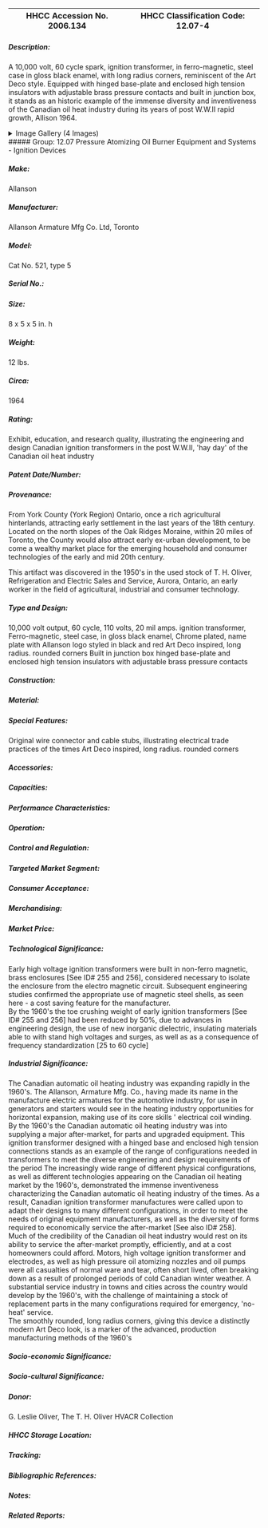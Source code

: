 | **HHCC Accession No. 2006.134** |**HHCC Classification Code:  12.07-4**|
| ----------- | ----------- |
##### Description:
A 10,000 volt, 60 cycle spark, ignition transformer, in ferro-magnetic, steel case in gloss black enamel, with long radius corners, reminiscent of the Art Deco style. Equipped with hinged base-plate and enclosed high tension insulators with adjustable brass pressure contacts and built in junction box, it stands as an historic example of the immense diversity and inventiveness of the Canadian oil heat industry during its years of post W.W.II rapid growth, Allison 1964.


<details>
	<summary>Image Gallery (4 Images)</summary>
<div class="gallery gallery-wrapper--full" contenteditable="false" data-is-empty="false" data-translation="Add images" data-columns="6">
<figure class="gallery__item"><a href="#DOMAIN_NAME#gallery/12.07-4.jpg" data-size="1651x1173"><img src="#DOMAIN_NAME#gallery/12.07-4-thumbnail.jpg" alt=""></a></figure>
<figure class="gallery__item"><a href="#DOMAIN_NAME#gallery/12.07-4a.jpg" data-size="1570x1692"><img src="#DOMAIN_NAME#gallery/12.07-4a-thumbnail.jpg" alt=""></a></figure>
<figure class="gallery__item"><a href="#DOMAIN_NAME#gallery/12.07-4b.jpg" data-size="2111x1437"><img src="#DOMAIN_NAME#gallery/12.07-4b-thumbnail.jpg" alt=""></a></figure>
<figure class="gallery__item"><a href="#DOMAIN_NAME#gallery/12.07-4c.jpg" data-size="1707x881"><img src="#DOMAIN_NAME#gallery/12.07-4c-thumbnail.jpg" alt=""></a></figure>
</div>
</details>
##### Group:
12.07 Pressure Atomizing Oil Burner Equipment and Systems - Ignition Devices

##### Make:
Allanson

##### Manufacturer:
Allanson Armature  Mfg Co. Ltd, Toronto

##### Model:
Cat No. 521, type 5

##### Serial No.:


##### Size:
8 x 5 x 5 in. h

##### Weight:
12 lbs.

##### Circa:
1964

##### Rating:
Exhibit, education, and research quality, illustrating the engineering and design Canadian ignition transformers in the post W.W.II, 'hay day' of the Canadian oil heat industry

##### Patent Date/Number:


##### Provenance:
From York County (York Region) Ontario, once a rich agricultural hinterlands, attracting early settlement in the last years of the 18th century. Located on the north slopes of the Oak Ridges Moraine, within 20 miles of Toronto, the County would also attract early ex-urban development, to be come a wealthy market place for the emerging household and consumer technologies of the early and mid 20th century. 

This artifact was discovered in the 1950's in the used stock of T. H. Oliver, Refrigeration and Electric Sales and Service, Aurora, Ontario, an early worker in the field of agricultural, industrial and consumer technology.

##### Type and Design:
10,000 volt output, 
60 cycle, 110 volts, 20 mil amps. ignition transformer,
Ferro-magnetic, steel case, in gloss black enamel,
Chrome plated, name plate with Allanson logo styled in black and red 
Art Deco inspired, long radius.  rounded corners 
Built in junction box
hinged base-plate and enclosed high tension insulators with adjustable brass pressure contacts

##### Construction:


##### Material:


##### Special Features:
Original wire connector and cable stubs, illustrating electrical trade practices of the times
Art Deco inspired, long radius.  rounded corners

##### Accessories:


##### Capacities:


##### Performance Characteristics:


##### Operation:


##### Control and Regulation:


##### Targeted Market Segment:


##### Consumer Acceptance:


##### Merchandising:


##### Market Price:


##### Technological Significance:
Early high voltage ignition transformers were built in non-ferro magnetic, brass enclosures [See ID# 255 and 256], considered necessary to isolate the enclosure from the electro magnetic circuit. Subsequent engineering studies confirmed the appropriate use of magnetic steel shells, as seen here - a cost saving feature for the manufacturer.   
By the 1960's the toe crushing weight of early ignition transformers [See ID# 255 and 256] had been reduced by 50%, due to advances in engineering design, the use of new inorganic dielectric, insulating materials able to with stand high voltages and surges,  as well as as a consequence of frequency standardization [25 to 60 cycle]

##### Industrial Significance:
The Canadian automatic oil heating industry was expanding rapidly in the 1960's. The Allanson, Armature Mfg. Co., having made its name in the manufacture electric armatures for the automotive industry, for use in generators and starters would see in the heating industry opportunities for horizontal expansion, making use of its core skills ' electrical coil winding.   
By the 1960's the Canadian automatic oil heating industry was into supplying a  major after-market, for parts and upgraded equipment. This ignition transformer designed with a hinged base and enclosed high tension connections stands as an example of the range of configurations needed in transformers to meet the diverse engineering and design requirements of the period 
The increasingly wide range of different physical configurations, as well as different technologies appearing on the Canadian oil heating market by the 1960's, demonstrated the immense inventiveness characterizing the Canadian automatic oil heating industry of the times. As a result, Canadian ignition transformer manufactures were called upon to adapt their designs to many different configurations, in order to meet the needs of original equipment manufacturers, as well as the diversity of forms required to economically service the after-market [See also ID# 258].  
Much of the credibility of the Canadian oil heat industry would rest on its ability to service the after-market promptly, efficiently, and at a cost homeowners could afford. Motors, high voltage ignition transformer and electrodes, as well as high pressure oil atomizing nozzles and oil pumps were all casualties of normal ware and tear, often short lived, often breaking down as a result of prolonged periods of cold Canadian winter weather.  A substantial service industry in towns and cities across the country would develop by the 1960's, with the challenge of maintaining a stock of replacement parts in the many configurations required for emergency, 'no-heat' service.     
The smoothly rounded, long radius corners, giving this device a distinctly modern Art Deco look, is a marker of the advanced, production manufacturing methods of the 1960's

##### Socio-economic Significance:


##### Socio-cultural Significance:


##### Donor:
G. Leslie Oliver, The T. H. Oliver HVACR Collection

##### HHCC Storage Location:


##### Tracking:


##### Bibliographic References:


##### Notes:


##### Related Reports:

